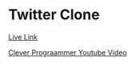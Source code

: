 # Twitter Clone
[Live Link](https://twitter-clone.ahayder.me)

[Clever Prograammer Youtube Video](https://www.youtube.com/watch?v=rJjaqSTzOxI)
